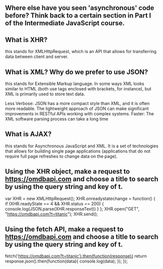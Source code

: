 ## Where else have you seen 'asynchronous' code before? Think back to a certain section in Part I of the Intermediate JavaScript course.

## What is XHR?

 this stands for XMLHttpRequest, which is an API that allows for transferring data between client and server. 

## What is XML? Why do we prefer to use JSON?

this stands for Extensible Markup language. In some ways XML looks similar to HTML (both use tags enclosed with brackets, for instance), but XML is primarily used to store text data.

Less Verbose: JSON has a more compact style than XML, and it is often more readable. The lightweight approach of JSON can make significant improvements in RESTful APIs working with complex systems.
Faster: The XML software parsing process can take a long time

## What is AJAX?

this stands for Asynchronous JavaScript and XML. It is a set of technologies that allows for building single page applications (applications that do not require full page refreshes to change data on the page). 

## Using the XHR object, make a request to https://omdbapi.com and choose a title to search by using the query string and key of t.

var XHR = new XMLHttpRequest();
XHR.onreadystatechange = function() {
    if (XHR.readyState == 4 && XHR.status == 200) {
      console.log(JSON.parse(XHR.responseText))
    }
};
XHR.open("GET", "https://omdbapi.com?t=titanic");
XHR.send();

## Using the fetch API, make a request to https://omdbapi.com and choose a title to search by using the query string and key of t.

fetch('https://omdbapi.com?t=titanic').then(function(response){
    return response.json().then(function(data){
        console.log(data);
    });
});